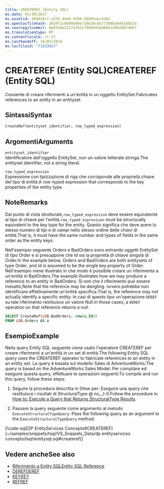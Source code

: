 ```yaml
---
title: CREATEREF (Entity SQL)
ms.date: 03/30/2017
ms.assetid: 489828cf-a335-4449-9360-b0d92eec5481
ms.openlocfilehash: 3659f2c0690b00e728630c6e77308ba9d424bb1b
ms.sourcegitcommit: 8a0fe8a2227af612f8b8941bdb8b19d6268748e7
ms.translationtype: MT
ms.contentlocale: it-IT
ms.lasthandoff: 10/03/2019
ms.locfileid: "71833927"
---
```

# <a name="createref-entity-sql"></a><span data-ttu-id="10133-102">CREATEREF (Entity SQL)</span><span class="sxs-lookup"><span data-stu-id="10133-102">CREATEREF (Entity SQL)</span></span>
<span data-ttu-id="10133-103">Consente di creare riferimenti a un'entità in un oggetto EntitySet.</span><span class="sxs-lookup"><span data-stu-id="10133-103">Fabricates references to an entity in an entityset.</span></span>  
  
## <a name="syntax"></a><span data-ttu-id="10133-104">Sintassi</span><span class="sxs-lookup"><span data-stu-id="10133-104">Syntax</span></span>  
  
```sql  
CreateRef(entityset_identifier, row_typed_expression)  
```  
  
## <a name="arguments"></a><span data-ttu-id="10133-105">Argomenti</span><span class="sxs-lookup"><span data-stu-id="10133-105">Arguments</span></span>  
 `entityset_identifier`  
 <span data-ttu-id="10133-106">Identificatore dell'oggetto EntitySet, non un valore letterale stringa.</span><span class="sxs-lookup"><span data-stu-id="10133-106">The entityset identifier, not a string literal.</span></span>  
  
 `row_typed_expression`  
 <span data-ttu-id="10133-107">Espressione con tipizzazione di riga che corrisponde alle proprietà chiave del tipo di entità.</span><span class="sxs-lookup"><span data-stu-id="10133-107">A row-typed expression that corresponds to the key properties of the entity type.</span></span>  
  
## <a name="remarks"></a><span data-ttu-id="10133-108">Note</span><span class="sxs-lookup"><span data-stu-id="10133-108">Remarks</span></span>  
 <span data-ttu-id="10133-109">Dal punto di vista strutturale,`row_typed_expression` deve essere equivalente al tipo di chiave per l'entità.</span><span class="sxs-lookup"><span data-stu-id="10133-109">`row_typed_expression` must be structurally equivalent to the key type for the entity.</span></span> <span data-ttu-id="10133-110">Questo significa che deve avere lo stesso numero di tipi e di campi nello stesso ordine delle chiavi di entità.</span><span class="sxs-lookup"><span data-stu-id="10133-110">That is, it must have the same number and types of fields in the same order as the entity keys.</span></span>  
  
 <span data-ttu-id="10133-111">Nell'esempio seguente Orders e BadOrders sono entrambi oggetti EntitySet di tipo Order e si presuppone che Id sia la proprietà di chiave singola di Order.</span><span class="sxs-lookup"><span data-stu-id="10133-111">In the example below, Orders and BadOrders are both entitysets of type Order, and Id is assumed to be the single key property of Order.</span></span> <span data-ttu-id="10133-112">Nell'esempio viene illustrato in che modo è possibile creare un riferimento a un'entità in BadOrders.</span><span class="sxs-lookup"><span data-stu-id="10133-112">The example illustrates how we may produce a reference to an entity in BadOrders.</span></span> <span data-ttu-id="10133-113">Si noti che il riferimento può essere inesatto,</span><span class="sxs-lookup"><span data-stu-id="10133-113">Note that the reference may be dangling.</span></span>  <span data-ttu-id="10133-114">ovvero potrebbe non identificare effettivamente un'entità specifica.</span><span class="sxs-lookup"><span data-stu-id="10133-114">That is, the reference may not actually identify a specific entity.</span></span> <span data-ttu-id="10133-115">In casi di questo tipo un'operazione `DEREF` su tale riferimento restituisce un valore Null.</span><span class="sxs-lookup"><span data-stu-id="10133-115">In those cases, a `DEREF` operation on that reference returns a null.</span></span>  
  
```sql  
SELECT CreateRef(LOB.BadOrders, row(o.Id))
FROM LOB.Orders AS o
```  
  
## <a name="example"></a><span data-ttu-id="10133-116">Esempio</span><span class="sxs-lookup"><span data-stu-id="10133-116">Example</span></span>  
 <span data-ttu-id="10133-117">Nella query Entity SQL seguente viene usato l'operatore CREATEREF per creare riferimenti a un'entità in un set di entità.</span><span class="sxs-lookup"><span data-stu-id="10133-117">The following Entity SQL query uses the CREATEREF operator to fabricate references to an entity in an entity set.</span></span> <span data-ttu-id="10133-118">La query è basata sul modello Sales di AdventureWorks.</span><span class="sxs-lookup"><span data-stu-id="10133-118">The query is based on the AdventureWorks Sales Model.</span></span> <span data-ttu-id="10133-119">Per compilare ed eseguire questa query, effettuare le operazioni seguenti:</span><span class="sxs-lookup"><span data-stu-id="10133-119">To compile and run this query, follow these steps:</span></span>  
  
1. <span data-ttu-id="10133-120">Seguire la procedura descritta in [How per: Eseguire una query che restituisce i risultati di StructuralType @ no__t-0.</span><span class="sxs-lookup"><span data-stu-id="10133-120">Follow the procedure in [How to: Execute a Query that Returns StructuralType Results](../how-to-execute-a-query-that-returns-structuraltype-results.md).</span></span>  
  
2. <span data-ttu-id="10133-121">Passare la query seguente come argomento al metodo `ExecuteStructuralTypeQuery` :</span><span class="sxs-lookup"><span data-stu-id="10133-121">Pass the following query as an argument to the `ExecuteStructuralTypeQuery` method:</span></span>  
  
 [!code-sql[DP EntityServices Concepts#CREATEREF](~/samples/snippets/tsql/VS_Snippets_Data/dp entityservices concepts/tsql/entitysql.sql#createref)]  
  
## <a name="see-also"></a><span data-ttu-id="10133-122">Vedere anche</span><span class="sxs-lookup"><span data-stu-id="10133-122">See also</span></span>

- [<span data-ttu-id="10133-123">Riferimento a Entity SQL</span><span class="sxs-lookup"><span data-stu-id="10133-123">Entity SQL Reference</span></span>](entity-sql-reference.md)
- [<span data-ttu-id="10133-124">DEREF</span><span class="sxs-lookup"><span data-stu-id="10133-124">DEREF</span></span>](deref-entity-sql.md)
- [<span data-ttu-id="10133-125">KEY</span><span class="sxs-lookup"><span data-stu-id="10133-125">KEY</span></span>](key-entity-sql.md)
- [<span data-ttu-id="10133-126">REF</span><span class="sxs-lookup"><span data-stu-id="10133-126">REF</span></span>](ref-entity-sql.md)
